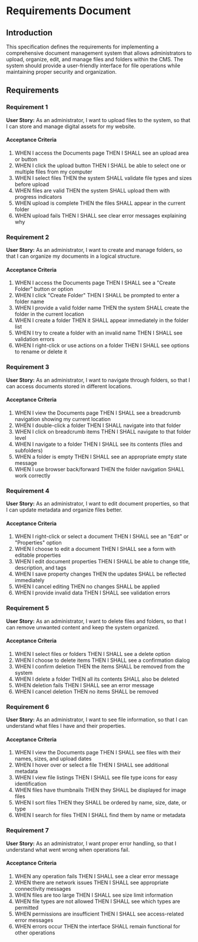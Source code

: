 # Requirements Document

## Introduction

This specification defines the requirements for implementing a comprehensive document management system that allows administrators to upload, organize, edit, and manage files and folders within the CMS. The system should provide a user-friendly interface for file operations while maintaining proper security and organization.

## Requirements

### Requirement 1

**User Story:** As an administrator, I want to upload files to the system, so that I can store and manage digital assets for my website.

#### Acceptance Criteria

1. WHEN I access the Documents page THEN I SHALL see an upload area or button
2. WHEN I click the upload button THEN I SHALL be able to select one or multiple files from my computer
3. WHEN I select files THEN the system SHALL validate file types and sizes before upload
4. WHEN files are valid THEN the system SHALL upload them with progress indicators
5. WHEN upload is complete THEN the files SHALL appear in the current folder
6. WHEN upload fails THEN I SHALL see clear error messages explaining why

### Requirement 2

**User Story:** As an administrator, I want to create and manage folders, so that I can organize my documents in a logical structure.

#### Acceptance Criteria

1. WHEN I access the Documents page THEN I SHALL see a "Create Folder" button or option
2. WHEN I click "Create Folder" THEN I SHALL be prompted to enter a folder name
3. WHEN I provide a valid folder name THEN the system SHALL create the folder in the current location
4. WHEN I create a folder THEN it SHALL appear immediately in the folder list
5. WHEN I try to create a folder with an invalid name THEN I SHALL see validation errors
6. WHEN I right-click or use actions on a folder THEN I SHALL see options to rename or delete it

### Requirement 3

**User Story:** As an administrator, I want to navigate through folders, so that I can access documents stored in different locations.

#### Acceptance Criteria

1. WHEN I view the Documents page THEN I SHALL see a breadcrumb navigation showing my current location
2. WHEN I double-click a folder THEN I SHALL navigate into that folder
3. WHEN I click on breadcrumb items THEN I SHALL navigate to that folder level
4. WHEN I navigate to a folder THEN I SHALL see its contents (files and subfolders)
5. WHEN a folder is empty THEN I SHALL see an appropriate empty state message
6. WHEN I use browser back/forward THEN the folder navigation SHALL work correctly

### Requirement 4

**User Story:** As an administrator, I want to edit document properties, so that I can update metadata and organize files better.

#### Acceptance Criteria

1. WHEN I right-click or select a document THEN I SHALL see an "Edit" or "Properties" option
2. WHEN I choose to edit a document THEN I SHALL see a form with editable properties
3. WHEN I edit document properties THEN I SHALL be able to change title, description, and tags
4. WHEN I save property changes THEN the updates SHALL be reflected immediately
5. WHEN I cancel editing THEN no changes SHALL be applied
6. WHEN I provide invalid data THEN I SHALL see validation errors

### Requirement 5

**User Story:** As an administrator, I want to delete files and folders, so that I can remove unwanted content and keep the system organized.

#### Acceptance Criteria

1. WHEN I select files or folders THEN I SHALL see a delete option
2. WHEN I choose to delete items THEN I SHALL see a confirmation dialog
3. WHEN I confirm deletion THEN the items SHALL be removed from the system
4. WHEN I delete a folder THEN all its contents SHALL also be deleted
5. WHEN deletion fails THEN I SHALL see an error message
6. WHEN I cancel deletion THEN no items SHALL be removed

### Requirement 6

**User Story:** As an administrator, I want to see file information, so that I can understand what files I have and their properties.

#### Acceptance Criteria

1. WHEN I view the Documents page THEN I SHALL see files with their names, sizes, and upload dates
2. WHEN I hover over or select a file THEN I SHALL see additional metadata
3. WHEN I view file listings THEN I SHALL see file type icons for easy identification
4. WHEN files have thumbnails THEN they SHALL be displayed for image files
5. WHEN I sort files THEN they SHALL be ordered by name, size, date, or type
6. WHEN I search for files THEN I SHALL find them by name or metadata

### Requirement 7

**User Story:** As an administrator, I want proper error handling, so that I understand what went wrong when operations fail.

#### Acceptance Criteria

1. WHEN any operation fails THEN I SHALL see a clear error message
2. WHEN there are network issues THEN I SHALL see appropriate connectivity messages
3. WHEN files are too large THEN I SHALL see size limit information
4. WHEN file types are not allowed THEN I SHALL see which types are permitted
5. WHEN permissions are insufficient THEN I SHALL see access-related error messages
6. WHEN errors occur THEN the interface SHALL remain functional for other operations